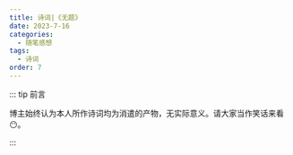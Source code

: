 ```yaml
---
title: 诗词|《无题》
date: 2023-7-16
categories: 
  - 随笔感想
tags: 
  - 诗词
order: 7
---
```


::: tip 前言

 博主始终认为本人所作诗词均为消遣的产物，无实际意义。请大家当作笑话来看😶。

:::

<poem t="《无题》" :p="['长歌悠悠远，岂因阻山川','依风落木晚，归州月峰前']"/>
